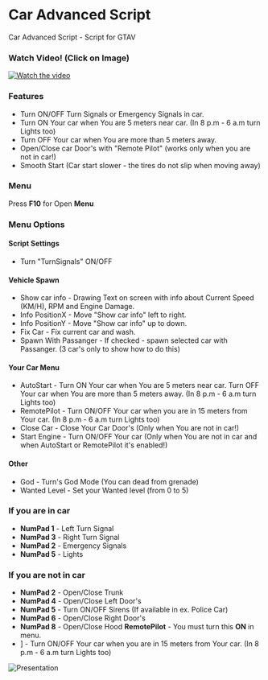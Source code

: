 # Car Advanced Script
Car Advanced Script - Script for GTAV

### Watch Video! (Click on Image)
[![Watch the video](https://img0.imguh.com/2020/04/14/vid_ced04294389363b3d.png)](https://www.youtube.com/watch?v=D22UYdMd3LY)

### Features
- Turn ON/OFF Turn Signals or Emergency Signals in car.
- Turn ON Your car when You are 5 meters near car. (In 8 p.m - 6 a.m turn Lights too)
- Turn OFF Your car when You are more than 5 meters away.
- Open/Close car Door's with "Remote Pilot" (works only when you are not in car!)
- Smooth Start (Car start slower - the tires do not slip when moving away)

### Menu
Press **F10** for Open **Menu**
### Menu Options
#### Script Settings
- Turn "TurnSignals" ON/OFF
#### Vehicle Spawn
- Show car info - Drawing Text on screen with info about Current Speed (KM/H), RPM and Engine Damage.
- Info PositionX - Move "Show car info" left to right.
- Info PositionY - Move "Show car info" up to down.
- Fix Car - Fix current car and wash.
- Spawn With Passanger - If checked - spawn selected car with Passanger. (3 car's only to show how to do this)

#### Your Car Menu
- AutoStart - Turn ON Your car when You are 5 meters near car. Turn OFF Your car when You are more than 5 meters away. (In 8 p.m - 6 a.m turn Lights too)
- RemotePilot - Turn ON/OFF Your car when you are in 15 meters from Your car. (In 8 p.m - 6 a.m turn Lights too)
- Close Car - Close Your Car Door's (Only when You are not in car!)
- Start Engine - Turn ON/OFF Your car (Only when You are not in car and when AutoStart or RemotePilot it's enabled!)

#### Other
- God - Turn's God Mode (You can dead from grenade)
- Wanted Level - Set your Wanted level (from 0 to 5)

### If you are in car
- **NumPad 1** - Left Turn Signal
- **NumPad 3** - Right Turn Signal
- **NumPad 2** - Emergency Signals
- **NumPad 5** - Lights

### If you are not in car
- **NumPad 2** - Open/Close Trunk
- **NumPad 4** - Open/Close Left Door's
- **NumPad 5** - Turn ON/OFF Sirens (If available in ex. Police Car)
- **NumPad 6** - Open/Close Right Door's
- **NumPad 8** - Open/Close Hood
**RemotePilot** - You must turn this **ON** in menu.
- ] - Turn ON/OFF Your car when you are in 15 meters from Your car. (In 8 p.m - 6 a.m turn Lights too)

![Presentation](https://img0.imguh.com/2020/04/14/img1730060e9bf225c6.jpg)
